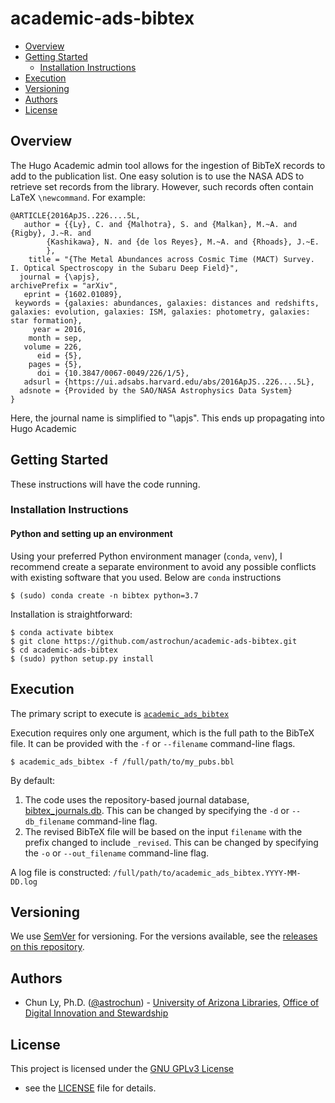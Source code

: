 # academic-ads-bibtex

- [Overview](#overview)
- [Getting Started](#getting-started)
    - [Installation Instructions](#installation-instructions)
- [Execution](#execution)
- [Versioning](#versioning)
- [Authors](#authors)
- [License](#license)

## Overview

The Hugo Academic admin tool allows for the ingestion of BibTeX records to
add to the publication list. One easy solution is to use the NASA ADS to
retrieve set records from the library. However, such records often contain
LaTeX `\newcommand`. For example:

```
@ARTICLE{2016ApJS..226....5L,
   author = {{Ly}, C. and {Malhotra}, S. and {Malkan}, M.~A. and {Rigby}, J.~R. and 
        {Kashikawa}, N. and {de los Reyes}, M.~A. and {Rhoads}, J.~E.
        },
    title = "{The Metal Abundances across Cosmic Time (MACT) Survey. I. Optical Spectroscopy in the Subaru Deep Field}",
  journal = {\apjs},
archivePrefix = "arXiv",
   eprint = {1602.01089},
 keywords = {galaxies: abundances, galaxies: distances and redshifts, galaxies: evolution, galaxies: ISM, galaxies: photometry, galaxies: star formation},
     year = 2016,
    month = sep,
   volume = 226,
      eid = {5},
    pages = {5},
      doi = {10.3847/0067-0049/226/1/5},
   adsurl = {https://ui.adsabs.harvard.edu/abs/2016ApJS..226....5L},
  adsnote = {Provided by the SAO/NASA Astrophysics Data System}
}
```

Here, the journal name is simplified to "\apjs". This ends up propagating into Hugo Academic


## Getting Started

These instructions will have the code running.


### Installation Instructions

#### Python and setting up an environment

Using your preferred Python environment manager (`conda`, `venv`), I recommend
create a separate environment to avoid any possible conflicts with
existing software that you used. Below are `conda` instructions

```
$ (sudo) conda create -n bibtex python=3.7
```

Installation is straightforward:
```
$ conda activate bibtex
$ git clone https://github.com/astrochun/academic-ads-bibtex.git
$ cd academic-ads-bibtex
$ (sudo) python setup.py install
```


## Execution

The primary script to execute is [`academic_ads_bibtex`](bin/academic_ads_bibtex)

Execution requires only one argument, which is the full path
to the BibTeX file. It can be provided with the `-f` or `--filename` 
command-line flags.

```
$ academic_ads_bibtex -f /full/path/to/my_pubs.bbl
```

By default:

1. The code uses the repository-based journal database,
   [bibtex_journals.db](bibtex_journals.db). This can be changed by specifying
   the `-d` or `--db_filename` command-line flag.
2. The revised BibTeX file will be based on the input `filename` with the
   prefix changed to include `_revised`. This can be changed by specifying
   the `-o` or `--out_filename` command-line flag.

A log file is constructed: `/full/path/to/academic_ads_bibtex.YYYY-MM-DD.log`


## Versioning

We use [SemVer](http://semver.org/) for versioning. For the versions available,
see the [releases on this repository](https://github.com/astrochun/voxcharta-my-voting-record/releases).


## Authors

* Chun Ly, Ph.D. ([@astrochun](http://www.github.com/astrochun)) - [University of Arizona Libraries](https://github.com/ualibraries), [Office of Digital Innovation and Stewardship](https://github.com/UAL-ODIS)


## License

This project is licensed under the [GNU GPLv3 License](https://www.gnu.org/licenses/gpl-3.0.en.html)
- see the [LICENSE](LICENSE) file for details.
